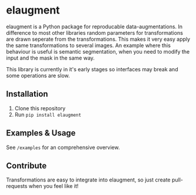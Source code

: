 # elaugment
elaugment is a Python package for reproducable data-augmentations. In difference to most other libraries random parameters for transformations are drawn seperate from the transformations. This makes it very easy apply the same transformations to several images. An example where this behaviour is useful is semantic segmentation, when you need to modify the input and the mask in the same way.

This library is currently in it's early stages so interfaces may break and some operations are slow. 

## Installation
1. Clone this repository
2. Run 
``` pip install elaugment ```

## Examples & Usage
See `/examples` for an comprehensive overview.

## Contribute
Transformations are easy to integrate into elaugment, so just create pull-requests when you feel like it!
